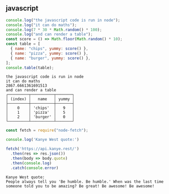 ## javascript

``` js
console.log("the javascript code is run in node");
console.log("it can do maths");
console.log(7 * 30 * Math.random() * 100);
console.log("and can render a table");
const score = () => Math.floor(Math.random() * 10);
const table = [
  { name: "chips", yummy: score() },
  { name: "pizza", yummy: score() },
  { name: "burger", yummy: score() },
];
console.table(table);
```

``` markdown-code-runner
the javascript code is run in node
it can do maths
2867.6661361691513
and can render a table
┌─────────┬──────────┬───────┐
│ (index) │   name   │ yummy │
├─────────┼──────────┼───────┤
│    0    │ 'chips'  │   9   │
│    1    │ 'pizza'  │   5   │
│    2    │ 'burger' │   0   │
└─────────┴──────────┴───────┘

```

``` js
const fetch = require("node-fetch");

console.log('Kanye West quote:')

fetch('https://api.kanye.rest/')
  .then(res => res.json())
  .then(body => body.quote)
  .then(console.log)
  .catch(console.error)
```

<!-- markdown-code-runner
  {
    "dependencies": [
      "node-fetch"
    ]
  }
-->

``` markdown-code-runner
Kanye West quote:
People always tell you 'Be humble. Be humble.' When was the last time someone told you to be amazing? Be great! Be awesome! Be awesome!

```
